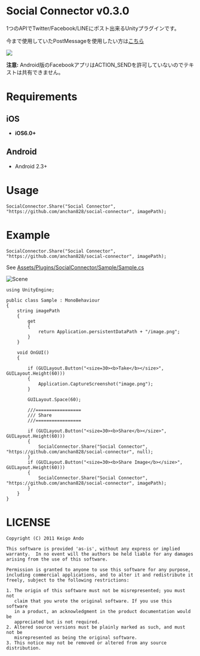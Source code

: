 Social Connector v0.3.0
================

1つのAPIでTwitter/Facebook/LINEにポスト出来るUnityプラグインです。

今まで使用していたPostMessageを使用したい方は[こちら](https://github.com/anchan828/social-connector/releases/tag/v0.2.9)

![](https://dl.dropboxusercontent.com/u/153254465/screenshot/2014-05-26%2018.23.09.png)

**注意:** Android版のFacebookアプリはACTION_SENDを許可していないのでテキストは共有できません。

# Requirements

## iOS
* **iOS6.0+** 

## Android
* Android 2.3+

# Usage

```
SocialConnector.Share("Social Connector", "https://github.com/anchan828/social-connector", imagePath);
```

# Example

```
SocialConnector.Share("Social Connector", "https://github.com/anchan828/social-connector", imagePath);
```

See  [Assets/Plugins/SocialConnector/Sample/Sample.cs](https://github.com/anchan828/social-connector/blob/master/Assets/Plugins/SocialConnector/Sample/Sample.cs)

![Scene](https://dl.dropboxusercontent.com/u/153254465/screenshot/2014-01-15%2000.59.23.png)

```
using UnityEngine;

public class Sample : MonoBehaviour
{
    string imagePath
    {
        get
        {
            return Application.persistentDataPath + "/image.png";
        }
    }

    void OnGUI()
    {

        if (GUILayout.Button("<size=30><b>Take</b></size>", GUILayout.Height(60)))
        {
            Application.CaptureScreenshot("image.png");
        }

        GUILayout.Space(60);

        ///=================
        /// Share
        ///=================

        if (GUILayout.Button("<size=30><b>Share</b></size>", GUILayout.Height(60)))
        {
            SocialConnector.Share("Social Connector", "https://github.com/anchan828/social-connector", null);
        }
        if (GUILayout.Button("<size=30><b>Share Image</b></size>", GUILayout.Height(60)))
        {
            SocialConnector.Share("Social Connector", "https://github.com/anchan828/social-connector", imagePath);
        }
    }
}
```

# LICENSE

```
Copyright (C) 2011 Keigo Ando

This software is provided 'as-is', without any express or implied
warranty.  In no event will the authors be held liable for any damages
arising from the use of this software.

Permission is granted to anyone to use this software for any purpose,
including commercial applications, and to alter it and redistribute it
freely, subject to the following restrictions:

1. The origin of this software must not be misrepresented; you must not
   claim that you wrote the original software. If you use this software
   in a product, an acknowledgment in the product documentation would be
   appreciated but is not required.
2. Altered source versions must be plainly marked as such, and must not be
   misrepresented as being the original software.
3. This notice may not be removed or altered from any source distribution.

```